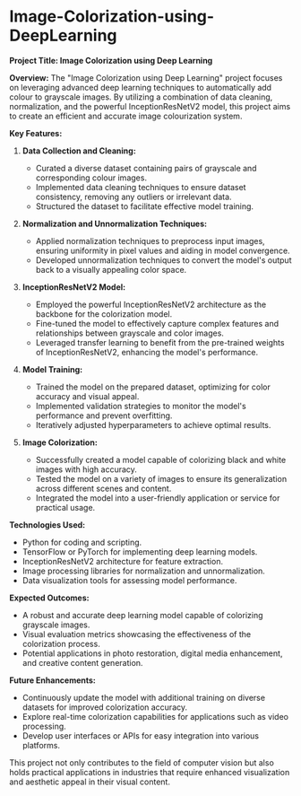# Image-Colorization-using-DeepLearning

**Project Title: Image Colorization using Deep Learning**

**Overview:**
The "Image Colorization using Deep Learning" project focuses on leveraging advanced deep learning techniques to automatically add colour to grayscale images. By utilizing a combination of data cleaning, normalization, and the powerful InceptionResNetV2 model, this project aims to create an efficient and accurate image colourization system.

**Key Features:**

1. **Data Collection and Cleaning:**
   - Curated a diverse dataset containing pairs of grayscale and corresponding colour images.
   - Implemented data cleaning techniques to ensure dataset consistency, removing any outliers or irrelevant data.
   - Structured the dataset to facilitate effective model training.

2. **Normalization and Unnormalization Techniques:**
   - Applied normalization techniques to preprocess input images, ensuring uniformity in pixel values and aiding in model convergence.
   - Developed unnormalization techniques to convert the model's output back to a visually appealing color space.

3. **InceptionResNetV2 Model:**
   - Employed the powerful InceptionResNetV2 architecture as the backbone for the colorization model.
   - Fine-tuned the model to effectively capture complex features and relationships between grayscale and color images.
   - Leveraged transfer learning to benefit from the pre-trained weights of InceptionResNetV2, enhancing the model's performance.

4. **Model Training:**
   - Trained the model on the prepared dataset, optimizing for color accuracy and visual appeal.
   - Implemented validation strategies to monitor the model's performance and prevent overfitting.
   - Iteratively adjusted hyperparameters to achieve optimal results.

5. **Image Colorization:**
   - Successfully created a model capable of colorizing black and white images with high accuracy.
   - Tested the model on a variety of images to ensure its generalization across different scenes and content.
   - Integrated the model into a user-friendly application or service for practical usage.

**Technologies Used:**
- Python for coding and scripting.
- TensorFlow or PyTorch for implementing deep learning models.
- InceptionResNetV2 architecture for feature extraction.
- Image processing libraries for normalization and unnormalization.
- Data visualization tools for assessing model performance.

**Expected Outcomes:**
- A robust and accurate deep learning model capable of colorizing grayscale images.
- Visual evaluation metrics showcasing the effectiveness of the colorization process.
- Potential applications in photo restoration, digital media enhancement, and creative content generation.

**Future Enhancements:**
- Continuously update the model with additional training on diverse datasets for improved colorization accuracy.
- Explore real-time colorization capabilities for applications such as video processing.
- Develop user interfaces or APIs for easy integration into various platforms.

This project not only contributes to the field of computer vision but also holds practical applications in industries that require enhanced visualization and aesthetic appeal in their visual content.
